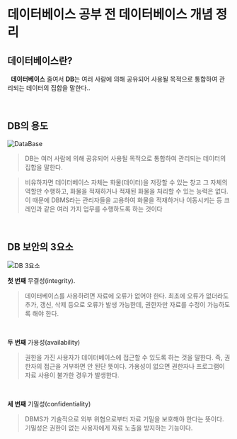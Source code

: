 # 데이터베이스 공부 전 데이터베이스 개념 정리

## 데이터베이스란?

&nbsp;&nbsp;**데이터베이스** 줄여서 **DB**는 여러 사람에 의해 공유되어 사용될 목적으로 통합하여 관리되는 데이터의 집합을 말한다..



<br />

## DB의 용도 

<img src="../images/DB/DB.jpg" alt="DataBase" />

> DB는 여러 사람에 의해 공유되어 사용될 목적으로 통합하여 관리되는 데이터의 집합을 말한다.

> 비유하자면 데이터베이스 자체는 화물(데이터)을 저장할 수 있는 창고 그 자체의 역할만 수행하고, 화물을 적재하거나 적재된 화물을 처리할 수 있는 능력은 없다. 이 때문에 DBMS라는 관리자들을 고용하여 화물을 적재하거나 이동시키는 등 크레인과 같은 여러 가지 업무를 수행하도록 하는 것이다

<br />

## DB 보안의 3요소

<img src="../images/DB/Database_3elements.png" alt="DB 3요소" />

**첫 번째** 무결성(integrity).

> 데이터베이스를 사용하려면 자료에 오류가 없어야 한다. 최초에 오류가 없더라도 추가, 갱신, 삭제 등으로 오류가 발생 가능한데, 권한자만 자료를 수정이 가능하도록 해야 한다.

<br />

**두 번째** 가용성(availability)

> 권한을 가진 사용자가 데이터베이스에 접근할 수 있도록 하는 것을 말한다. 즉, 권한자의 접근을 거부하면 안 된단 뜻이다. 가용성이 없으면 권한자나 프로그램이 자료 사용이 불가한 경우가 발생한다.

<br />

**세 번째** 기밀성(confidentiality)

> DBMS가 기술적으로 외부 위협으로부터 자료 기밀을 보호해야 한다는 뜻이다. 기밀성은 권한이 없는 사용자에게 자료 노출을 방지하는 기능이다.

<br />
